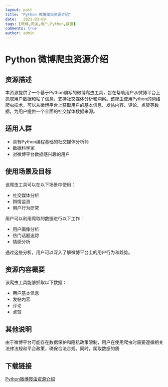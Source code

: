 ```yaml
---
layout: post
title: "Python 微博爬虫资源介绍"
date:   2021-03-09
tags: [微博,爬虫,用户,Python,数据]
comments: true
author: admin
---
```

# Python 微博爬虫资源介绍

## 资源描述

本资源提供了一个基于Python编写的微博爬虫工具，旨在帮助用户从微博平台上抓取用户数据和帖子信息，支持社交媒体分析和洞察。该爬虫使用Python的网络爬虫技术，可以从微博平台上获取用户的基本信息、发帖内容、评论、点赞等数据，为用户提供一个全面的社交媒体数据来源。

## 适用人群

- 具有Python编程基础的社交媒体分析师
- 数据科学家
- 对微博平台数据感兴趣的用户

## 使用场景及目标

该爬虫工具可以在以下场景中使用：

- 社交媒体分析
- 舆情监测
- 用户行为研究

用户可以利用爬取的数据进行以下工作：

- 用户画像分析
- 热门话题追踪
- 情感分析

通过这些分析，用户可以深入了解微博平台上的用户行为和趋势。

## 资源内容概要

该爬虫工具能够抓取以下数据：

- 用户基本信息
- 发帖内容
- 评论
- 点赞

## 其他说明

由于微博平台可能存在数据保护和隐私政策限制，用户在使用爬虫时需要遵循相关法律法规和平台政策，确保合法合规。同时，爬取数据的质

## 下载链接

[Python微博爬虫资源介绍](https://pan.quark.cn/s/db6c745724bf)